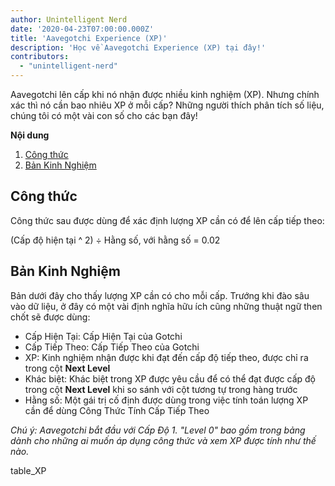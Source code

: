 ```yaml
---
author: Unintelligent Nerd
date: '2020-04-23T07:00:00.000Z'
title: 'Aavegotchi Experience (XP)'
description: 'Học về Aavegotchi Experience (XP) tại đây!'
contributors:
  - "unintelligent-nerd"
---
```


Aavegotchi lên cấp khi nó nhận được nhiều kinh nghiệm (XP). Nhưng chính xác thì nó cần bao nhiêu XP ở mỗi cấp? Những người thích phân tích số liệu, chúng tôi có một vài con số cho các bạn đây!

<div class="contentsBox">

**Nội dung**

<ol>
<li><a href=#formula>Công thức</a></li>
<li><a href=#experience-table>Bản Kinh Nghiệm</a></li>
</ol>

</div>

## Công thức
Công thức sau được dùng để xác định lượng XP cần có để lên cấp tiếp theo:

(Cấp độ hiện tại ^ 2) ÷ Hằng số, với hằng số = 0.02

## Bản Kinh Nghiệm

Bản dưới đây cho thấy lượng XP cần có cho mỗi cấp. Trướng khi đào sâu vào dữ liệu, ở đây có một vài định nghĩa hữu ích cũng những thuật ngữ then chốt sẽ được dùng:

* Cấp Hiện Tại: Cấp Hiện Tại của Gotchi
* Cấp Tiếp Theo: Cấp Tiếp Theo của Gotchi
* XP: Kinh nghiệm nhận được khi đạt đến cấp độ tiếp theo, được chỉ ra trong cột **Next Level**
* Khác biệt: Khác biệt trong XP được yêu cầu để có thể đạt được cấp độ trong cột **Next Level** khi so sánh với cột tương tự trong hàng trước
* Hằng số: Một gái trị cố định được dùng trong việc tính toán lượng XP cần để dùng Công Thức Tính Cấp Tiếp Theo

*Chú ý: Aavegotchi bắt đầu với Cấp Độ 1. "Level 0" bao gồm trong bảng dành cho những ai muốn áp dụng công thức và xem XP được tính như thế nào.*

table_XP

